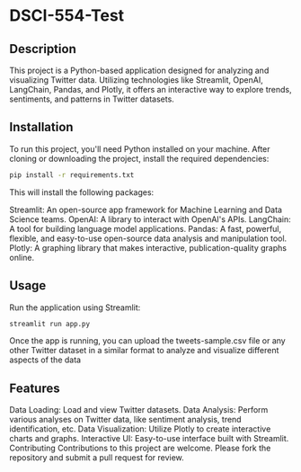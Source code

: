 # DSCI-554-Test

## Description

This project is a Python-based application designed for analyzing and visualizing Twitter data. Utilizing technologies like Streamlit, OpenAI, LangChain, Pandas, and Plotly, it offers an interactive way to explore trends, sentiments, and patterns in Twitter datasets.

## Installation

To run this project, you'll need Python installed on your machine. After cloning or downloading the project, install the required dependencies:

```bash
pip install -r requirements.txt
```

This will install the following packages:

Streamlit: An open-source app framework for Machine Learning and Data Science teams.
OpenAI: A library to interact with OpenAI's APIs.
LangChain: A tool for building language model applications.
Pandas: A fast, powerful, flexible, and easy-to-use open-source data analysis and manipulation tool.
Plotly: A graphing library that makes interactive, publication-quality graphs online.

## Usage 

Run the application using Streamlit:
```bash
streamlit run app.py
```

Once the app is running, you can upload the tweets-sample.csv file or any other Twitter dataset in a similar format to analyze and visualize different aspects of the data

## Features

Data Loading: Load and view Twitter datasets.
Data Analysis: Perform various analyses on Twitter data, like sentiment analysis, trend identification, etc.
Data Visualization: Utilize Plotly to create interactive charts and graphs.
Interactive UI: Easy-to-use interface built with Streamlit.
Contributing
Contributions to this project are welcome. Please fork the repository and submit a pull request for review.
